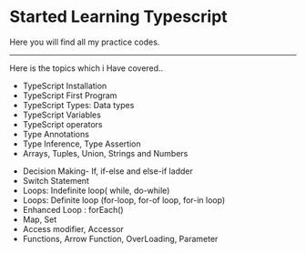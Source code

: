 <h1>Started Learning Typescript</h1>
<P>Here you will find all my practice codes.</P>

<hr>
<P>Here is the topics which i Have covered..</P>
<div class="row">
  <div class="col-6">
    <ul>
      <li>TypeScript Installation</li>
      <li>TypeScript First Program</li>
      <li>TypeScript Types: Data types</li>
      <li>TypeScript Variables</li>
      <li>TypeScript operators</li>
      <li>Type Annotations</li>
      <li>Type Inference, Type Assertion</li>
      <li>Arrays, Tuples, Union, Strings and Numbers</li>
    </ul>
  </div>
  <div class="col-6">
    <ul>
      <li>Decision Making- If, if-else and else-if ladder</li>
      <li>Switch Statement</li>
      <li>Loops: Indefinite loop( while, do-while)</li>
      <li>Loops: Definite loop (for-loop, for-of loop, for-in loop)</li>
      <li>Enhanced Loop : forEach()</li>
      <li>Map, Set</li>
      <li>Access modifier, Accessor</li>
      <li>Functions, Arrow Function, OverLoading, Parameter</li>
    </ul>
  </div>
</div>
  
